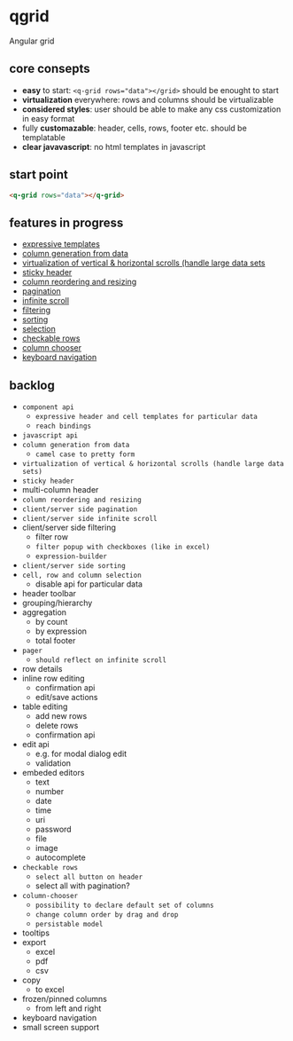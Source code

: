 # qgrid
Angular grid

## core consepts
* **easy** to start: ```<q-grid rows="data"></grid>``` should be enought to start
* **virtualization** everywhere: rows and columns should be virtualizable
* **considered styles**: user should be able to make any css customization in easy format
* fully **customazable**: header, cells, rows, footer etc. should be templatable 
* **clear javavascript**: no html templates in javascript

## start point
```html
<q-grid rows="data"></q-grid>
```

## features in progress
* [expressive templates](https://github.com/klumba12/qgrid/blob/master/docs/template.md)
* [column generation from data](https://github.com/klumba12/qgrid/blob/master/docs/column.generation.md)
* [virtualization of vertical & horizontal scrolls (handle large data sets](https://github.com/klumba12/qgrid/blob/master/docs/scroll.virtual.md)
* [sticky header](https://github.com/klumba12/qgrid/blob/master/docs/header.sticky.md)
* [column reordering and resizing](https://github.com/klumba12/qgrid/blob/master/docs/header.sticky.md)
* [pagination](https://github.com/klumba12/qgrid/blob/master/docs/pagination.md)
* [infinite scroll](https://github.com/klumba12/qgrid/blob/master/docs/sorting.md/scroll.infinite.md)
* [filtering](https://github.com/klumba12/qgrid/blob/master/docs/filtering.md)
* [sorting](https://github.com/klumba12/qgrid/blob/master/docs/sorting.md)
* [selection](https://github.com/klumba12/qgrid/blob/master/docs/selection.md)
* [checkable rows](https://github.com/klumba12/qgrid/blob/master/docs/row.checkable.md)
* [column chooser](https://github.com/klumba12/qgrid/blob/master/docs/column.chooser.md)
* [keyboard navigation](https://github.com/klumba12/qgrid/blob/master/docs/navigation.md)

## backlog
* `component api`
    *   `expressive header and cell templates for particular data`
    *   `reach bindings`
* `javascript api`
* `column generation from data`
    * `camel case to pretty form`
* `virtualization of vertical & horizontal scrolls (handle large data sets)`
* `sticky header`
* multi-column header
* `column reordering and resizing`
* `client/server side pagination`
* `client/server side infinite scroll`
* client/server side filtering
    *  filter row
    *  `filter popup with checkboxes (like in excel)`
    *  `expression-builder`
* `client/server side sorting`
* `cell, row and column selection`
    * disable api for particular data
* header toolbar
* grouping/hierarchy
* aggregation
    * by count
    * by expression
    * total footer
* `pager`
    * `should reflect on infinite scroll`
* row details
* inline row editing
    * confirmation api
    * edit/save actions
* table editing 
    *  add new rows
    *  delete rows
    *  confirmation api
*  edit api
    *  e.g. for modal dialog edit
    *  validation
* embeded editors
    *  text
    *  number
    *  date
    *  time
    *  uri
    *  password
    *  file
    *  image
    *  autocomplete
* `checkable rows`
    *  `select all button on header`
    *  select all with pagination?
* `column-chooser`
    * `possibility to declare default set of columns`
    * `change column order by drag and drop`
    * `persistable model`
* tooltips
* export
    * excel
    * pdf
    * csv
* copy
    *  to excel
*  frozen/pinned columns
    *  from left and right
*  keyboard navigation
*  small screen support